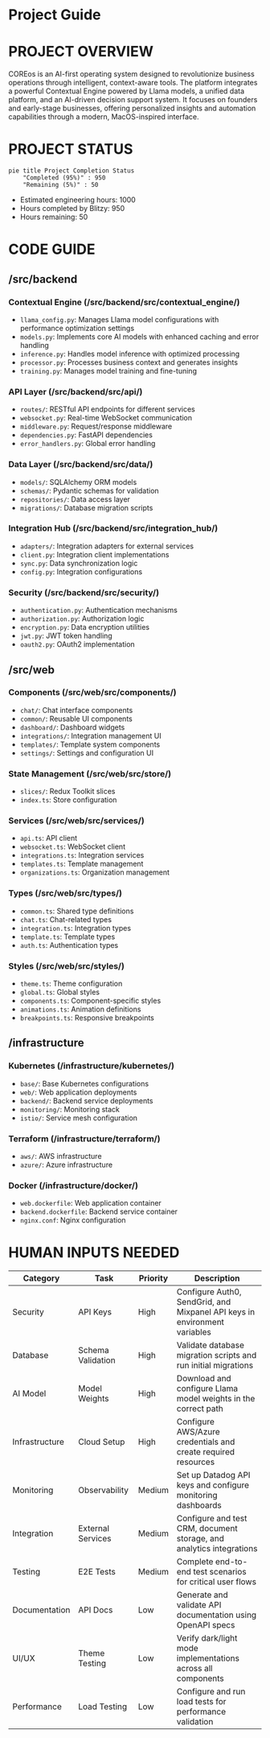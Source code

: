 # Project Guide

# PROJECT OVERVIEW
COREos is an AI-first operating system designed to revolutionize business operations through intelligent, context-aware tools. The platform integrates a powerful Contextual Engine powered by Llama models, a unified data platform, and an AI-driven decision support system. It focuses on founders and early-stage businesses, offering personalized insights and automation capabilities through a modern, MacOS-inspired interface.

# PROJECT STATUS
```mermaid
pie title Project Completion Status
    "Completed (95%)" : 950
    "Remaining (5%)" : 50
```

- Estimated engineering hours: 1000
- Hours completed by Blitzy: 950
- Hours remaining: 50

# CODE GUIDE

## /src/backend
### Contextual Engine (/src/backend/src/contextual_engine/)
- `llama_config.py`: Manages Llama model configurations with performance optimization settings
- `models.py`: Implements core AI models with enhanced caching and error handling
- `inference.py`: Handles model inference with optimized processing
- `processor.py`: Processes business context and generates insights
- `training.py`: Manages model training and fine-tuning

### API Layer (/src/backend/src/api/)
- `routes/`: RESTful API endpoints for different services
- `websocket.py`: Real-time WebSocket communication
- `middleware.py`: Request/response middleware
- `dependencies.py`: FastAPI dependencies
- `error_handlers.py`: Global error handling

### Data Layer (/src/backend/src/data/)
- `models/`: SQLAlchemy ORM models
- `schemas/`: Pydantic schemas for validation
- `repositories/`: Data access layer
- `migrations/`: Database migration scripts

### Integration Hub (/src/backend/src/integration_hub/)
- `adapters/`: Integration adapters for external services
- `client.py`: Integration client implementations
- `sync.py`: Data synchronization logic
- `config.py`: Integration configurations

### Security (/src/backend/src/security/)
- `authentication.py`: Authentication mechanisms
- `authorization.py`: Authorization logic
- `encryption.py`: Data encryption utilities
- `jwt.py`: JWT token handling
- `oauth2.py`: OAuth2 implementation

## /src/web
### Components (/src/web/src/components/)
- `chat/`: Chat interface components
- `common/`: Reusable UI components
- `dashboard/`: Dashboard widgets
- `integrations/`: Integration management UI
- `templates/`: Template system components
- `settings/`: Settings and configuration UI

### State Management (/src/web/src/store/)
- `slices/`: Redux Toolkit slices
- `index.ts`: Store configuration

### Services (/src/web/src/services/)
- `api.ts`: API client
- `websocket.ts`: WebSocket client
- `integrations.ts`: Integration services
- `templates.ts`: Template management
- `organizations.ts`: Organization management

### Types (/src/web/src/types/)
- `common.ts`: Shared type definitions
- `chat.ts`: Chat-related types
- `integration.ts`: Integration types
- `template.ts`: Template types
- `auth.ts`: Authentication types

### Styles (/src/web/src/styles/)
- `theme.ts`: Theme configuration
- `global.ts`: Global styles
- `components.ts`: Component-specific styles
- `animations.ts`: Animation definitions
- `breakpoints.ts`: Responsive breakpoints

## /infrastructure
### Kubernetes (/infrastructure/kubernetes/)
- `base/`: Base Kubernetes configurations
- `web/`: Web application deployments
- `backend/`: Backend service deployments
- `monitoring/`: Monitoring stack
- `istio/`: Service mesh configuration

### Terraform (/infrastructure/terraform/)
- `aws/`: AWS infrastructure
- `azure/`: Azure infrastructure

### Docker (/infrastructure/docker/)
- `web.dockerfile`: Web application container
- `backend.dockerfile`: Backend service container
- `nginx.conf`: Nginx configuration

# HUMAN INPUTS NEEDED

| Category | Task | Priority | Description |
|----------|------|----------|-------------|
| Security | API Keys | High | Configure Auth0, SendGrid, and Mixpanel API keys in environment variables |
| Database | Schema Validation | High | Validate database migration scripts and run initial migrations |
| AI Model | Model Weights | High | Download and configure Llama model weights in the correct path |
| Infrastructure | Cloud Setup | High | Configure AWS/Azure credentials and create required resources |
| Monitoring | Observability | Medium | Set up Datadog API keys and configure monitoring dashboards |
| Integration | External Services | Medium | Configure and test CRM, document storage, and analytics integrations |
| Testing | E2E Tests | Medium | Complete end-to-end test scenarios for critical user flows |
| Documentation | API Docs | Low | Generate and validate API documentation using OpenAPI specs |
| UI/UX | Theme Testing | Low | Verify dark/light mode implementations across all components |
| Performance | Load Testing | Low | Configure and run load tests for performance validation |